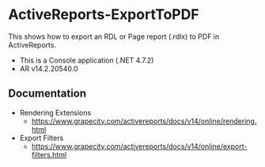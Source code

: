 # ActiveReports-ExportToPDF
This shows how to export an RDL or Page report (.rdlx) to PDF in ActiveReports. 
  - This is a Console application (.NET 4.7.2)
  - AR v14.2.20540.0 

## Documentation
  - Rendering Extensions
    - https://www.grapecity.com/activereports/docs/v14/online/rendering.html
  - Export Filters
    - https://www.grapecity.com/activereports/docs/v14/online/export-filters.html
